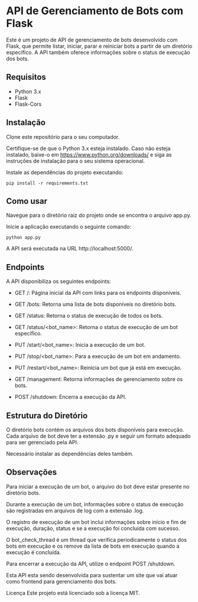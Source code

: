 # API de Gerenciamento de Bots com Flask

Este é um projeto de API de gerenciamento de bots desenvolvido com Flask, que permite listar, iniciar, parar e reiniciar bots a partir de um diretório específico. A API também oferece informações sobre o status de execução dos bots.

## Requisitos
- Python 3.x
- Flask
- Flask-Cors
  
## Instalação
Clone este repositório para o seu computador.

Certifique-se de que o Python 3.x esteja instalado. Caso não esteja instalado, baixe-o em https://www.python.org/downloads/ e siga as instruções de instalação para o seu sistema operacional.

Instale as dependências do projeto executando:

```
pip install -r requirements.txt
```

## Como usar

Navegue para o diretório raiz do projeto onde se encontra o arquivo app.py.

Inicie a aplicação executando o seguinte comando:

```
python app.py
```

A API será executada na URL http://localhost:5000/.

## Endpoints
A API disponibiliza os seguintes endpoints:

- GET /: Página inicial da API com links para os endpoints disponíveis.

- GET /bots: Retorna uma lista de bots disponíveis no diretório bots.

- GET /status: Retorna o status de execução de todos os bots.

- GET /status/<bot_name>: Retorna o status de execução de um bot específico.

- PUT /start/<bot_name>: Inicia a execução de um bot.

- PUT /stop/<bot_name>: Para a execução de um bot em andamento.

- PUT /restart/<bot_name>: Reinicia um bot que já está em execução.

- GET /management: Retorna informações de gerenciamento sobre os bots.

- POST /shutdown: Encerra a execução da API.

## Estrutura do Diretório
O diretório bots contém os arquivos dos bots disponíveis para execução. Cada arquivo de bot deve ter a extensão .py e seguir um formato adequado para ser gerenciado pela API.

Necessário instalar as dependências deles também.


## Observações

Para iniciar a execução de um bot, o arquivo do bot deve estar presente no diretório bots.

Durante a execução de um bot, informações sobre o status de execução são registradas em arquivos de log com a extensão .log.

O registro de execução de um bot inclui informações sobre início e fim de execução, duração, status e se a execução foi concluída com sucesso.

O bot_check_thread é um thread que verifica periodicamente o status dos bots em execução e os remove da lista de bots em execução quando a execução é concluída.

Para encerrar a execução da API, utilize o endpoint POST /shutdown.

Esta API esta sendo desenvolvida para sustentar um site que vai atuar como frontend para gerenciamento dos bots.

Licença
Este projeto está licenciado sob a licença MIT.
